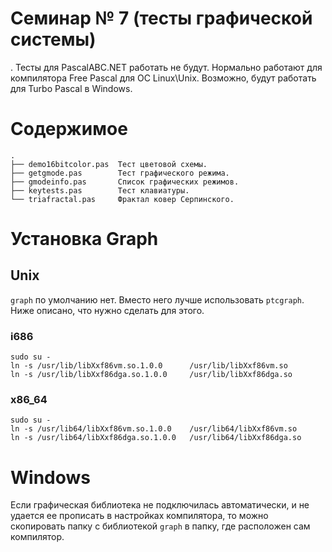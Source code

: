 # Семинар № 7 (тесты графической системы)
.
Тесты для PascalABC.NET работать не будут.
Нормально работают для компилятора Free Pascal для ОС Linux\Unix.
Возможно, будут работать для Turbo Pascal в Windows.

# Содержимое

    .
    ├── demo16bitcolor.pas  Тест цветовой схемы.
    ├── getgmode.pas        Тест графического режима.
    ├── gmodeinfo.pas       Список графических режимов.
    ├── keytests.pas        Тест клавиатуры.
    └── triafractal.pas     Фрактал ковер Серпинского.

# Установка Graph

## Unix

`graph` по умолчанию нет. Вместо него лучше использовать `ptcgraph`.
Ниже описано, что нужно сделать для этого.

### i686

    sudo su -
    ln -s /usr/lib/libXxf86vm.so.1.0.0      /usr/lib/libXxf86vm.so
    ln -s /usr/lib/libXxf86dga.so.1.0.0     /usr/lib/libXxf86dga.so

### x86_64

    sudo su -
    ln -s /usr/lib64/libXxf86vm.so.1.0.0    /usr/lib64/libXxf86vm.so
    ln -s /usr/lib64/libXxf86dga.so.1.0.0   /usr/lib64/libXxf86dga.so

# Windows

Если графическая библиотека не подключилась автоматически,
и не удается ее прописать в настройках компилятора,
то можно скопировать папку с библиотекой `graph` в папку, 
где расположен сам компилятор.
